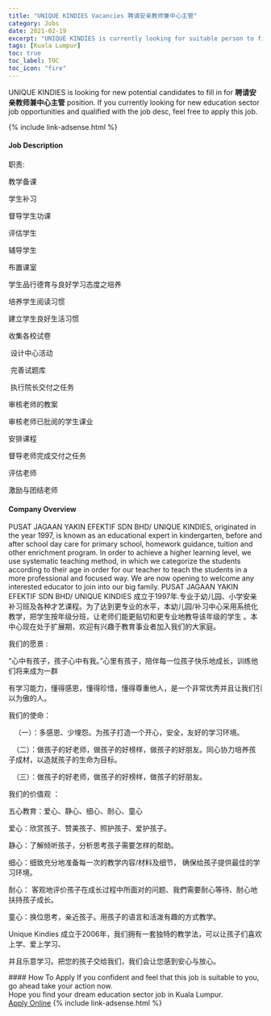 ```yaml
---
title: "UNIQUE KINDIES Vacancies 聘请安亲教师兼中心主管" 
category: Jobs 
date: 2021-02-19 
excerpt: "UNIQUE KINDIES is currently looking for suitable person to fill in the 聘请安亲教师兼中心主管 which positioned at Kuala Lumpur" 
tags: [Kuala Lumpur] 
toc: true 
toc_label: TOC 
toc_icon: "fire" 
--- 
```


<p>UNIQUE KINDIES is looking for new potential candidates to fill in for <b>聘请安亲教师兼中心主管</b> position. If you currently looking for new education sector job opportunities and qualified with the job desc, feel free to apply this job.
</p>{% include link-adsense.html %} 
 <div><div><h4>Job Description</h4></div><div><div><span><div><p>&#32844;&#36131;:</p><p>&#25945;&#23398;&#22791;&#35838;</p><p>&#23398;&#29983;&#34917;&#20064;</p><p>&#30563;&#23548;&#23398;&#29983;&#21151;&#35838;</p><p>&#35780;&#20272;&#23398;&#29983;</p><p>&#36741;&#23548;&#23398;&#29983;</p><p>&#24067;&#32622;&#35838;&#23460;</p><p>&#23398;&#29983;&#21697;&#34892;&#24503;&#32946;&#19982;&#33391;&#22909;&#23398;&#20064;&#24577;&#24230;&#20043;&#22521;&#20859;</p><p>&#22521;&#20859;&#23398;&#29983;&#38405;&#35835;&#20064;&#24815;</p><p>&#24314;&#31435;&#23398;&#29983;&#33391;&#22909;&#29983;&#27963;&#20064;&#24815;</p><p>&#25910;&#38598;&#21508;&#26657;&#35797;&#21367;</p><p>&#160;&#35774;&#35745;&#20013;&#24515;&#27963;&#21160;</p><p>&#160;&#23436;&#21892;&#35797;&#39064;&#24211;</p><p>&#160;&#25191;&#34892;&#38498;&#38271;&#20132;&#20184;&#20043;&#20219;&#21153;</p><p>&#23457;&#26680;&#32769;&#24072;&#30340;&#25945;&#26696;</p><p>&#23457;&#26680;&#32769;&#24072;&#24050;&#25209;&#38405;&#30340;&#23398;&#29983;&#35838;&#19994;</p><p>&#23433;&#25490;&#35838;&#31243;</p><p>&#30563;&#23548;&#32769;&#24072;&#23436;&#25104;&#20132;&#20184;&#20043;&#20219;&#21153;</p><p>&#35780;&#20272;&#32769;&#24072;</p><p>&#28608;&#21169;&#19982;&#22242;&#32467;&#32769;&#24072;</p></div></span></div></div></div> 
<div><div><h4>Company Overview</h4></div><div><div><span><div><p>PUSAT JAGAAN YAKIN EFEKTIF SDN BHD/ UNIQUE KINDIES, originated in the year 1997, is known as an educational expert in kindergarten, before and after school day care for primary school, homework guidance, tuition and other enrichment program. In order to achieve a higher learning level, we use systematic teaching method, in which we categorize the students according to their age in order for our teacher to teach the students in a more professional and focused way. We are now opening to welcome any interested educator to join into our big family. PUSAT JAGAAN YAKIN EFEKTIF SDN BHD/ UNIQUE KINDIES &#25104;&#31435;&#20110;1997&#24180;.&#19987;&#19994;&#20110;&#24188;&#20799;&#22253;&#12289;&#23567;&#23398;&#23433;&#20146;&#34917;&#20064;&#29677;&#21450;&#21508;&#31181;&#25165;&#33402;&#35838;&#31243;&#12290;&#20026;&#20102;&#36798;&#21040;&#26356;&#19987;&#19994;&#30340;&#27700;&#24179;&#65292;&#26412;&#24188;&#20799;&#22253;/&#34917;&#20064;&#20013;&#24515;&#37319;&#29992;&#31995;&#32479;&#21270;&#25945;&#23398;&#65292;&#25226;&#23398;&#29983;&#25353;&#24180;&#32423;&#20998;&#29677;&#65292;&#35753;&#32769;&#24072;&#20204;&#33021;&#26356;&#36148;&#20999;&#21644;&#26356;&#19987;&#19994;&#22320;&#25945;&#23548;&#35813;&#24180;&#32423;&#30340;&#23398;&#29983; &#12290;&#26412;&#20013;&#24515;&#29616;&#22312;&#22788;&#20110;&#25193;&#23637;&#26399;&#65292;&#27426;&#36814;&#26377;&#20852;&#36259;&#20110;&#25945;&#32946;&#20107;&#19994;&#32773;&#21152;&#20837;&#25105;&#20204;&#30340;&#22823;&#23478;&#24237;&#12290;</p><p>&#25105;&#20204;&#30340;&#24895;&#26223; :&#160;</p><p>&#8220;&#24515;&#20013;&#26377;&#23401;&#23376;&#65292;&#23401;&#23376;&#24515;&#20013;&#26377;&#25105;&#12290;&#8221;&#24515;&#37324;&#26377;&#23401;&#23376;&#65292;&#38506;&#20276;&#27599;&#19968;&#20301;&#23401;&#23376;&#24555;&#20048;&#22320;&#25104;&#38271;&#65292;&#35757;&#32451;&#20182;&#20204;&#23558;&#26469;&#25104;&#20026;&#19968;&#32676;</p><p>&#26377;&#23398;&#20064;&#33021;&#21147;&#65292;&#25026;&#24471;&#24863;&#24681;&#65292;&#25026;&#24471;&#29645;&#24796;&#65292;&#25026;&#24471;&#23562;&#37325;&#20182;&#20154;&#65292;&#26159;&#19968;&#20010;&#38750;&#24120;&#20248;&#31168;&#24182;&#19988;&#35753;&#25105;&#20204;&#24341;&#20197;&#20026;&#20658;&#30340;&#20154;&#12290;</p><p>&#25105;&#20204;&#30340;&#20351;&#21629;&#65306;</p><p>&#160;&#160;&#160;&#65288;&#19968;&#65289;&#65306;&#22810;&#24863;&#24681;&#12289;&#23569;&#22475;&#24616;&#12290;&#20026;&#23401;&#23376;&#25171;&#36896;&#19968;&#20010;&#24320;&#24515;&#65292;&#23433;&#20840;&#65292;&#21451;&#22909;&#30340;&#23398;&#20064;&#29615;&#22659;&#12290;</p><p>&#160;&#160;&#65288;&#20108;&#65289;&#65306;&#20570;&#23401;&#23376;&#30340;&#22909;&#32769;&#24072;&#65292;&#20570;&#23401;&#23376;&#30340;&#22909;&#27036;&#26679;&#65292;&#20570;&#23401;&#23376;&#30340;&#22909;&#26379;&#21451;&#12290;&#21516;&#24515;&#21327;&#21147;&#22521;&#20859;&#23401;&#23376;&#25104;&#26448;&#65292;&#20197;&#36896;&#23601;&#23401;&#23376;&#30340;&#29983;&#21629;&#20026;&#30446;&#26631;&#12290;</p><p>&#160;&#160;&#65288;&#19977;&#65289;&#65306;&#20570;&#23401;&#23376;&#30340;&#22909;&#32769;&#24072;&#65292;&#20570;&#23401;&#23376;&#30340;&#22909;&#27036;&#26679;&#65292;&#20570;&#23401;&#23376;&#30340;&#22909;&#26379;&#21451;&#12290;</p><p>&#25105;&#20204;&#30340;&#20215;&#20540;&#35266; &#65306;</p><p>&#20116;&#24515;&#25945;&#32946;&#65306;&#29233;&#24515;&#12289;&#38745;&#24515;&#12289;&#32454;&#24515;&#12289;&#32784;&#24515;&#12289;&#31461;&#24515;</p><p>&#29233;&#24515;&#65306;&#27427;&#36175;&#23401;&#23376;&#12289;&#36190;&#32654;&#23401;&#23376;&#12289;&#29031;&#25252;&#23401;&#23376;&#12289;&#29233;&#25252;&#23401;&#23376;&#12290;</p><p>&#38745;&#24515;&#65306;&#20102;&#35299;&#20542;&#21548;&#23401;&#23376;&#65292;&#20998;&#26512;&#24605;&#32771;&#23401;&#23376;&#38656;&#35201;&#24590;&#26679;&#30340;&#24110;&#21161;&#12290;</p><p>&#32454;&#24515;&#65306;&#32454;&#33268;&#20805;&#20998;&#22320;&#20934;&#22791;&#27599;&#19968;&#27425;&#30340;&#25945;&#23398;&#20869;&#23481;/&#26448;&#26009;&#21450;&#32454;&#33410;&#65292; &#30830;&#20445;&#32473;&#23401;&#23376;&#25552;&#20379;&#26368;&#20339;&#30340;&#23398;&#20064;&#29615;&#22659;&#12290;</p><p>&#32784;&#24515;&#65306; &#23458;&#35266;&#22320;&#35780;&#20215;&#23401;&#23376;&#22312;&#25104;&#38271;&#36807;&#31243;&#20013;&#25152;&#38754;&#23545;&#30340;&#38382;&#39064;&#12289;&#25105;&#20497;&#38656;&#35201;&#32784;&#24515;&#31561;&#24453;&#12289;&#32784;&#24515;&#22320;&#25206;&#25345;&#23401;&#23376;&#25104;&#38271;&#12290;</p><p>&#31461;&#24515;&#65306;&#25442;&#20301;&#24605;&#32771;&#65292;&#20146;&#36817;&#23401;&#23376;&#12290;&#29992;&#23401;&#23376;&#30340;&#35821;&#35328;&#21644;&#27963;&#27900;&#26377;&#36259;&#30340;&#26041;&#24335;&#25945;&#23398;&#12290;</p><p>Unique Kindies &#25104;&#31435;&#20110;2006&#24180;&#65292;&#25105;&#20204;&#25317;&#26377;&#19968;&#22871;&#29420;&#29305;&#30340;&#25945;&#23398;&#27861;&#65292;&#21487;&#20197;&#35753;&#23401;&#23376;&#20204;&#21916;&#27426;&#19978;&#23398;&#12289;&#29233;&#19978;&#23398;&#20064;&#12289;</p><p>&#24182;&#19988;&#20048;&#24847;&#23398;&#20064;&#12290;&#25226;&#24744;&#30340;&#23401;&#23376;&#20132;&#32473;&#25105;&#20204;&#65292;&#25105;&#20204;&#20250;&#35753;&#24744;&#24863;&#21040;&#23433;&#24515;&#19982;&#25918;&#24515;&#12290;</p></div></span></div></div></div> 
#### How To Apply 
If you confident and feel that this job is suitable to you, go ahead take your action now. <br/> 
Hope you find your dream education sector job in Kuala Lumpur. <br/> 
<a href="https://www.jobstreet.com.my/en/job/聘请安亲教师兼中心主管-4485871?jobId=jobstreet-my-job-4485871" class="btn btn--info" target="_blank" rel="nofollow noopenner">Apply Online</a> 
{% include link-adsense.html %} 